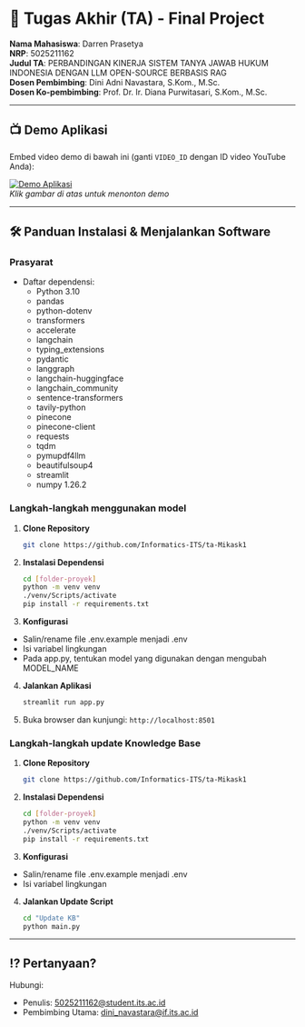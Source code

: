 # 🏁 Tugas Akhir (TA) - Final Project

**Nama Mahasiswa**: Darren Prasetya<br/>
**NRP**: 5025211162<br/>
**Judul TA**: PERBANDINGAN KINERJA SISTEM TANYA JAWAB HUKUM INDONESIA DENGAN LLM OPEN-SOURCE BERBASIS RAG<br/>
**Dosen Pembimbing**: Dini Adni Navastara, S.Kom., M.Sc.<br/>
**Dosen Ko-pembimbing**: Prof. Dr. Ir. Diana Purwitasari, S.Kom., M.Sc.<br/>

---

## 📺 Demo Aplikasi  
Embed video demo di bawah ini (ganti `VIDEO_ID` dengan ID video YouTube Anda):  

[![Demo Aplikasi](https://i.ytimg.com/vi/zIfRMTxRaIs/maxresdefault.jpg)](https://www.youtube.com/watch?v=VIDEO_ID)  
*Klik gambar di atas untuk menonton demo*

---

## 🛠 Panduan Instalasi & Menjalankan Software  

### Prasyarat  
- Daftar dependensi:
   - Python 3.10
   - pandas
   - python-dotenv
   - transformers
   - accelerate
   - langchain
   - typing_extensions
   - pydantic
   - langgraph
   - langchain-huggingface
   - langchain_community
   - sentence-transformers
   - tavily-python
   - pinecone
   - pinecone-client
   - requests
   - tqdm
   - pymupdf4llm
   - beautifulsoup4
   - streamlit
   - numpy 1.26.2

### Langkah-langkah menggunakan model
1. **Clone Repository**  
   ```bash
   git clone https://github.com/Informatics-ITS/ta-Mikask1
   ```
2. **Instalasi Dependensi**
   ```bash
   cd [folder-proyek]
   python -m venv venv
   ./venv/Scripts/activate
   pip install -r requirements.txt
   ```
3. **Konfigurasi**
- Salin/rename file .env.example menjadi .env
- Isi variabel lingkungan
- Pada app.py, tentukan model yang digunakan dengan mengubah MODEL_NAME
4. **Jalankan Aplikasi**
   ```bash
   streamlit run app.py
   ```
5. Buka browser dan kunjungi: `http://localhost:8501`

### Langkah-langkah update Knowledge Base
1. **Clone Repository**  
   ```bash
   git clone https://github.com/Informatics-ITS/ta-Mikask1
   ```
2. **Instalasi Dependensi**
   ```bash
   cd [folder-proyek]
   python -m venv venv
   ./venv/Scripts/activate
   pip install -r requirements.txt
   ```
3. **Konfigurasi**
- Salin/rename file .env.example menjadi .env
- Isi variabel lingkungan
4. **Jalankan Update Script**
   ```bash
   cd "Update KB"
   python main.py
   ```
---

## ⁉️ Pertanyaan?

Hubungi:
- Penulis: 5025211162@student.its.ac.id
- Pembimbing Utama: dini_navastara@if.its.ac.id
